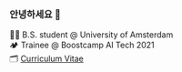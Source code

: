 ### 안녕하세요 👋
👨‍🎓  B.S. student @ University of Amsterdam  
🏕  Trainee @ Boostcamp AI Tech 2021  
🗂  [Curriculum Vitae](https://drive.google.com/file/d/1Dfk-_STd8KRUF77__9oYFLYPbBXTJ001/view?usp=sharing)

